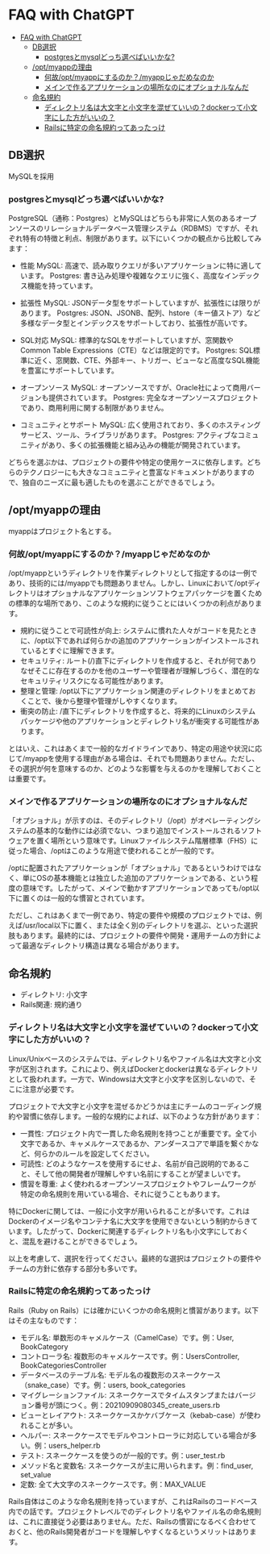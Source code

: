 # FAQ with ChatGPT

- [FAQ with ChatGPT](#faq-with-chatgpt)
  - [DB選択](#db選択)
    - [postgresとmysqlどっち選べばいいかな?](#postgresとmysqlどっち選べばいいかな)
  - [/opt/myappの理由](#optmyappの理由)
    - [何故/opt/myappにするのか？/myappじゃだめなのか](#何故optmyappにするのかmyappじゃだめなのか)
    - [メインで作るアプリケーションの場所なのにオプショナルなんだ](#メインで作るアプリケーションの場所なのにオプショナルなんだ)
  - [命名規約](#命名規約)
    - [ディレクトリ名は大文字と小文字を混ぜていいの？dockerって小文字にした方がいいの？](#ディレクトリ名は大文字と小文字を混ぜていいのdockerって小文字にした方がいいの)
    - [Railsに特定の命名規約ってあったっけ](#railsに特定の命名規約ってあったっけ)


## DB選択

MySQLを採用

### postgresとmysqlどっち選べばいいかな?

PostgreSQL（通称：Postgres）とMySQLはどちらも非常に人気のあるオープンソースのリレーショナルデータベース管理システム（RDBMS）ですが、それぞれ特有の特徴と利点、制限があります。以下にいくつかの観点から比較してみます：

- 性能
MySQL: 高速で、読み取りクエリが多いアプリケーションに特に適しています。
Postgres: 書き込み処理や複雑なクエリに強く、高度なインデックス機能を持っています。

- 拡張性
MySQL: JSONデータ型をサポートしていますが、拡張性には限りがあります。
Postgres: JSON、JSONB、配列、hstore（キー値ストア）など多様なデータ型とインデックスをサポートしており、拡張性が高いです。

- SQL対応
MySQL: 標準的なSQLをサポートしていますが、窓関数やCommon Table Expressions（CTE）などは限定的です。
Postgres: SQL標準に近く、窓関数、CTE、外部キー、トリガー、ビューなど高度なSQL機能を豊富にサポートしています。

- オープンソース
MySQL: オープンソースですが、Oracle社によって商用バージョンも提供されています。
Postgres: 完全なオープンソースプロジェクトであり、商用利用に関する制限がありません。

- コミュニティとサポート
MySQL: 広く使用されており、多くのホスティングサービス、ツール、ライブラリがあります。
Postgres: アクティブなコミュニティがあり、多くの拡張機能と組み込みの機能が開発されています。

どちらを選ぶかは、プロジェクトの要件や特定の使用ケースに依存します。どちらのテクノロジーにも大きなコミュニティと豊富なドキュメントがありますので、独自のニーズに最も適したものを選ぶことができるでしょう。

## /opt/myappの理由

myappはプロジェクト名とする。

### 何故/opt/myappにするのか？/myappじゃだめなのか

/opt/myappというディレクトリを作業ディレクトリとして指定するのは一例であり、技術的には/myappでも問題ありません。しかし、Linuxにおいて/optディレクトリはオプショナルなアプリケーションソフトウェアパッケージを置くための標準的な場所であり、このような規約に従うことにはいくつかの利点があります。

- 規約に従うことで可読性が向上: システムに慣れた人々がコードを見たときに、/opt以下であれば何らかの追加のアプリケーションがインストールされているとすぐに理解できます。
- セキュリティ: ルート(/)直下にディレクトリを作成すると、それが何でありなぜそこに存在するのかを他のユーザーや管理者が理解しづらく、潜在的なセキュリティリスクになる可能性があります。
- 整理と管理: /opt以下にアプリケーション関連のディレクトリをまとめておくことで、後から整理や管理がしやすくなります。
- 衝突の防止: /直下にディレクトリを作成すると、将来的にLinuxのシステムパッケージや他のアプリケーションとディレクトリ名が衝突する可能性があります。

とはいえ、これはあくまで一般的なガイドラインであり、特定の用途や状況に応じて/myappを使用する理由がある場合は、それでも問題ありません。ただし、その選択が何を意味するのか、どのような影響を与えるのかを理解しておくことは重要です。

### メインで作るアプリケーションの場所なのにオプショナルなんだ

「オプショナル」が示すのは、そのディレクトリ（/opt）がオペレーティングシステムの基本的な動作には必須でない、つまり追加でインストールされるソフトウェアを置く場所という意味です。Linuxファイルシステム階層標準（FHS）に従った場合、/optはこのような用途で使われることが一般的です。

/optに配置されたアプリケーションが「オプショナル」であるというわけではなく、単にOSの基本機能とは独立した追加のアプリケーションである、という程度の意味です。したがって、メインで動かすアプリケーションであっても/opt以下に置くのは一般的な慣習とされています。

ただし、これはあくまで一例であり、特定の要件や規模のプロジェクトでは、例えば/usr/local以下に置く、または全く別のディレクトリを選ぶ、といった選択肢もあります。最終的には、プロジェクトの要件や開発・運用チームの方針によって最適なディレクトリ構造は異なる場合があります。

## 命名規約

- ディレクトリ: 小文字
- Rails関連: 規約通り

### ディレクトリ名は大文字と小文字を混ぜていいの？dockerって小文字にした方がいいの？

Linux/Unixベースのシステムでは、ディレクトリ名やファイル名は大文字と小文字が区別されます。これにより、例えばDockerとdockerは異なるディレクトリとして扱われます。一方で、Windowsは大文字と小文字を区別しないので、そこに注意が必要です。

プロジェクトで大文字と小文字を混ぜるかどうかは主にチームのコーディング規約や習慣に依存します。一般的な規約によれば、以下のような方針があります：

- 一貫性: プロジェクト内で一貫した命名規則を持つことが重要です。全て小文字であるか、キャメルケースであるか、アンダースコアで単語を繋ぐかなど、何らかのルールを設定してください。
- 可読性: どのようなケースを使用するにせよ、名前が自己説明的であること、そして他の開発者が理解しやすい名前にすることが望ましいです。
- 慣習を尊重: よく使われるオープンソースプロジェクトやフレームワークが特定の命名規則を用いている場合、それに従うこともあります。

特にDockerに関しては、一般に小文字が用いられることが多いです。これはDockerのイメージ名やコンテナ名に大文字を使用できないという制約からきています。したがって、Dockerに関連するディレクトリ名も小文字にしておくと、混乱を避けることができるでしょう。

以上を考慮して、選択を行ってください。最終的な選択はプロジェクトの要件やチームの方針に依存する部分も多いです。

### Railsに特定の命名規約ってあったっけ

Rails（Ruby on Rails）には確かにいくつかの命名規則と慣習があります。以下はその主なものです：

- モデル名: 単数形のキャメルケース（CamelCase）です。例：User, BookCategory
- コントローラ名: 複数形のキャメルケースです。例：UsersController, BookCategoriesController
- データベースのテーブル名: モデル名の複数形のスネークケース（snake_case）です。例：users, book_categories
- マイグレーションファイル: スネークケースでタイムスタンプまたはバージョン番号が頭につく。例：20210909080345_create_users.rb
- ビューとレイアウト: スネークケースかケバブケース（kebab-case）が使われることが多い。
- ヘルパー: スネークケースでモデルやコントローラに対応している場合が多い。例：users_helper.rb
- テスト: スネークケースを使うのが一般的です。例：user_test.rb
- メソッド名と変数名: スネークケースが主に用いられます。例：find_user, set_value
- 定数: 全て大文字のスネークケースです。例：MAX_VALUE

Rails自体はこのような命名規則を持っていますが、これはRailsのコードベース内での話です。プロジェクトレベルでのディレクトリ名やファイル名の命名規則は、これに直接従う必要はありません。ただ、Railsの慣習になるべく合わせておくと、他のRails開発者がコードを理解しやすくなるというメリットはあります。
